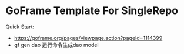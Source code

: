 # GoFrame Template For SingleRepo

Quick Start: 
- https://goframe.org/pages/viewpage.action?pageId=1114399
- gf gen dao 运行命令生成dao model